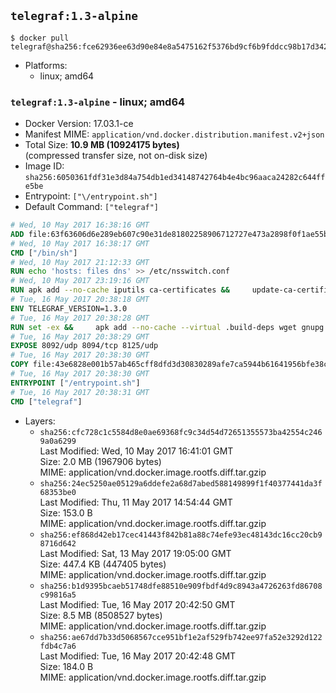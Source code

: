 ## `telegraf:1.3-alpine`

```console
$ docker pull telegraf@sha256:fce62936ee63d90e84e8a5475162f5376bd9cf6b9fddcc98b17d3420500223b5
```

-	Platforms:
	-	linux; amd64

### `telegraf:1.3-alpine` - linux; amd64

-	Docker Version: 17.03.1-ce
-	Manifest MIME: `application/vnd.docker.distribution.manifest.v2+json`
-	Total Size: **10.9 MB (10924175 bytes)**  
	(compressed transfer size, not on-disk size)
-	Image ID: `sha256:6050361fdf31e3d84a754db1ed34148742764b4e4bc96aaca24282c644ffe5be`
-	Entrypoint: `["\/entrypoint.sh"]`
-	Default Command: `["telegraf"]`

```dockerfile
# Wed, 10 May 2017 16:38:16 GMT
ADD file:63f63606d6e289eb607c90e31de81802258906712727e473a2898f0f1ae55bb5 in / 
# Wed, 10 May 2017 16:38:17 GMT
CMD ["/bin/sh"]
# Wed, 10 May 2017 21:12:33 GMT
RUN echo 'hosts: files dns' >> /etc/nsswitch.conf
# Wed, 10 May 2017 23:19:16 GMT
RUN apk add --no-cache iputils ca-certificates &&     update-ca-certificates
# Tue, 16 May 2017 20:38:18 GMT
ENV TELEGRAF_VERSION=1.3.0
# Tue, 16 May 2017 20:38:28 GMT
RUN set -ex &&     apk add --no-cache --virtual .build-deps wget gnupg tar &&     for key in         05CE15085FC09D18E99EFB22684A14CF2582E0C5 ;     do         gpg --keyserver ha.pool.sks-keyservers.net --recv-keys "$key" ||         gpg --keyserver pgp.mit.edu --recv-keys "$key" ||         gpg --keyserver keyserver.pgp.com --recv-keys "$key" ;     done &&     wget -q https://dl.influxdata.com/telegraf/releases/telegraf-${TELEGRAF_VERSION}-static_linux_amd64.tar.gz.asc &&     wget -q https://dl.influxdata.com/telegraf/releases/telegraf-${TELEGRAF_VERSION}-static_linux_amd64.tar.gz &&     gpg --batch --verify telegraf-${TELEGRAF_VERSION}-static_linux_amd64.tar.gz.asc telegraf-${TELEGRAF_VERSION}-static_linux_amd64.tar.gz &&     mkdir -p /usr/src /etc/telegraf &&     tar -C /usr/src -xzf telegraf-${TELEGRAF_VERSION}-static_linux_amd64.tar.gz &&     mv /usr/src/telegraf*/telegraf.conf /etc/telegraf/ &&     chmod +x /usr/src/telegraf*/* &&     cp -a /usr/src/telegraf*/* /usr/bin/ &&     rm -rf *.tar.gz* /usr/src /root/.gnupg &&     apk del .build-deps
# Tue, 16 May 2017 20:38:29 GMT
EXPOSE 8092/udp 8094/tcp 8125/udp
# Tue, 16 May 2017 20:38:30 GMT
COPY file:43e6828e001b57ab465cff8dfd3d30830289afe7ca5944b61641956bfe38cd1c in /entrypoint.sh 
# Tue, 16 May 2017 20:38:30 GMT
ENTRYPOINT ["/entrypoint.sh"]
# Tue, 16 May 2017 20:38:31 GMT
CMD ["telegraf"]
```

-	Layers:
	-	`sha256:cfc728c1c5584d8e0ae69368fc9c34d54d72651355573ba42554c2469a0a6299`  
		Last Modified: Wed, 10 May 2017 16:41:01 GMT  
		Size: 2.0 MB (1967906 bytes)  
		MIME: application/vnd.docker.image.rootfs.diff.tar.gzip
	-	`sha256:24ec5250ae05129a6ddefe2a68d7abed588149899f1f40377441da3f68353be0`  
		Last Modified: Thu, 11 May 2017 14:54:44 GMT  
		Size: 153.0 B  
		MIME: application/vnd.docker.image.rootfs.diff.tar.gzip
	-	`sha256:ef868d42eb17cec41443f842b81a88c74efe93ec48143dc16cc20cb98716d642`  
		Last Modified: Sat, 13 May 2017 19:05:00 GMT  
		Size: 447.4 KB (447405 bytes)  
		MIME: application/vnd.docker.image.rootfs.diff.tar.gzip
	-	`sha256:b1d9395bcaeb51748dfe88510e909fbdf4d9c8943a4726263fd86708c99816a5`  
		Last Modified: Tue, 16 May 2017 20:42:50 GMT  
		Size: 8.5 MB (8508527 bytes)  
		MIME: application/vnd.docker.image.rootfs.diff.tar.gzip
	-	`sha256:ae67dd7b33d5068567cce951bf1e2af529fb742ee97fa52e3292d122fdb4c7a6`  
		Last Modified: Tue, 16 May 2017 20:42:48 GMT  
		Size: 184.0 B  
		MIME: application/vnd.docker.image.rootfs.diff.tar.gzip
